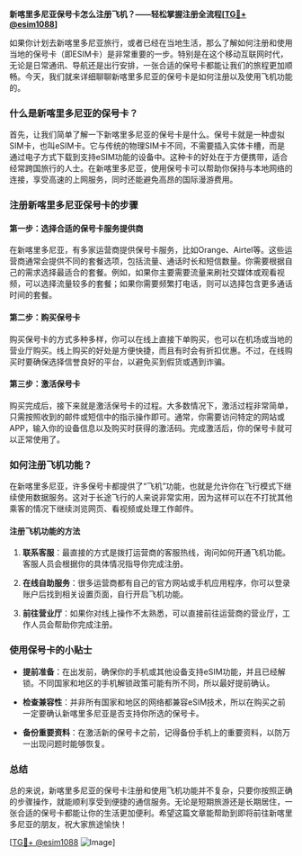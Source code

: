**新喀里多尼亚保号卡怎么注册飞机？——轻松掌握注册全流程[[TG💪+ @esim1088](https://t.me/s/esim1088)]**

如果你计划去新喀里多尼亚旅行，或者已经在当地生活，那么了解如何注册和使用当地的保号卡（即ESIM卡）是非常重要的一步。特别是在这个移动互联网时代，无论是日常通讯、导航还是出行安排，一张合适的保号卡都能让我们的旅程更加顺畅。今天，我们就来详细聊聊新喀里多尼亚的保号卡是如何注册以及使用飞机功能的。

### 什么是新喀里多尼亚的保号卡？

首先，让我们简单了解一下新喀里多尼亚的保号卡是什么。保号卡就是一种虚拟SIM卡，也叫eSIM卡。它与传统的物理SIM卡不同，不需要插入实体卡槽，而是通过电子方式下载到支持eSIM功能的设备中。这种卡的好处在于方便携带，适合经常跨国旅行的人士。在新喀里多尼亚，使用保号卡可以帮助你保持与本地网络的连接，享受高速的上网服务，同时还能避免高昂的国际漫游费用。

### 注册新喀里多尼亚保号卡的步骤

#### 第一步：选择合适的保号卡服务提供商

在新喀里多尼亚，有多家运营商提供保号卡服务，比如Orange、Airtel等。这些运营商通常会提供不同的套餐选项，包括流量、通话时长和短信数量。你需要根据自己的需求选择最适合的套餐。例如，如果你主要需要流量来刷社交媒体或观看视频，可以选择流量较多的套餐；如果你需要频繁打电话，则可以选择包含更多通话时间的套餐。

#### 第二步：购买保号卡

购买保号卡的方式多种多样，你可以在线上直接下单购买，也可以在机场或当地的营业厅购买。线上购买的好处是方便快捷，而且有时会有折扣优惠。不过，在线购买时要确保选择信誉良好的平台，以避免买到假货或遇到诈骗。

#### 第三步：激活保号卡

购买完成后，接下来就是激活保号卡的过程。大多数情况下，激活过程非常简单，只需按照收到的邮件或短信中的指示操作即可。通常，你需要访问特定的网站或APP，输入你的设备信息以及购买时获得的激活码。完成激活后，你的保号卡就可以正常使用了。

### 如何注册飞机功能？

在新喀里多尼亚，许多保号卡都提供了“飞机”功能，也就是允许你在飞行模式下继续使用数据服务。这对于长途飞行的人来说非常实用，因为这样可以在不打扰其他乘客的情况下继续浏览网页、看视频或处理工作邮件。

#### 注册飞机功能的方法

1. **联系客服**：最直接的方式是拨打运营商的客服热线，询问如何开通飞机功能。客服人员会根据你的具体情况指导你完成注册。
   
2. **在线自助服务**：很多运营商都有自己的官方网站或手机应用程序，你可以登录账户后找到相关设置页面，自行开启飞机功能。

3. **前往营业厅**：如果你对线上操作不太熟悉，可以直接前往运营商的营业厅，工作人员会帮助你完成注册。

### 使用保号卡的小贴士

- **提前准备**：在出发前，确保你的手机或其他设备支持eSIM功能，并且已经解锁。不同国家和地区的手机解锁政策可能有所不同，所以最好提前确认。
  
- **检查兼容性**：并非所有国家和地区的网络都兼容eSIM技术，所以在购买之前一定要确认新喀里多尼亚是否支持你所选的保号卡。

- **备份重要资料**：在激活新的保号卡之前，记得备份手机上的重要资料，以防万一出现问题时能够恢复。

### 总结

总的来说，新喀里多尼亚的保号卡注册和使用飞机功能并不复杂，只要你按照正确的步骤操作，就能顺利享受到便捷的通信服务。无论是短期旅游还是长期居住，一张合适的保号卡都能让你的生活更加便利。希望这篇文章能帮助到即将前往新喀里多尼亚的朋友，祝大家旅途愉快！

[[TG💪+ @esim1088](https://t.me/s/esim1088) ![Image](https://i.postimg.cc/4NQfJmqS/Snipaste-2025-05-13-00-14-12.png)]